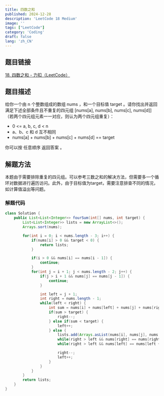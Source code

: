 ```yaml
---
title: 四数之和
published: 2024-12-28
description: 'LeetCode 18 Medium'
image: ''
tags: ["LeetCode"]
category: 'Coding'
draft: false 
lang: 'zh_CN'
---
```


## 题目链接

[18. 四数之和 - 力扣（LeetCode）](https://leetcode.cn/problems/4sum/description/)

## 题目描述

给你一个由 n 个整数组成的数组 nums ，和一个目标值 target 。请你找出并返回满足下述全部条件且不重复的四元组 [nums[a], nums[b], nums[c], nums[d]] （若两个四元组元素一一对应，则认为两个四元组重复）：

- 0 <= a, b, c, d < n
- a、b、c 和 d 互不相同
- nums[a] + nums[b] + nums[c] + nums[d] == target

你可以按 任意顺序 返回答案 。

## 解题方法

本题由于需要排除重复的四元组。可以参考三数之和的解决方法，但需要多一个循环对数据进行遍历访问。此外，由于目标值为target，需要注意排查不同的情况，如计算值溢出等问题。

### 解题代码
```java
class Solution {
    public List<List<Integer>> fourSum(int[] nums, int target) {
        List<List<Integer>> lists = new ArrayList<>();
        Arrays.sort(nums);

        for(int i = 0; i < nums.length - 3; i++) {
            if(nums[i] > 0 && target < 0) {
                return lists;
            }

            if(i > 0 && nums[i] == nums[i - 1]) {
                continue;
            }
            for(int j = i + 1; j < nums.length - 2; j++) {
                if(j > i + 1 && nums[j] == nums[j - 1]) {
                    continue;
                }

                int left = j + 1;
                int right = nums.length - 1;
                while(left < right) {
                    int sum = nums[i] + nums[left] + nums[j] + nums[right];
                    if(sum > target) {
                        right--;
                    } else if(sum < target) {
                        left++;
                    } else {
                        lists.add(Arrays.asList(nums[i], nums[j], nums[left], nums[right]));
                        while(right > left && nums[right] == nums[right - 1]) right--;
                        while(right > left && nums[left] == nums[left + 1]) left++;

                        right--;
                        left++;
                    }
                }
            }
        }
        return lists;
    }
}
```
